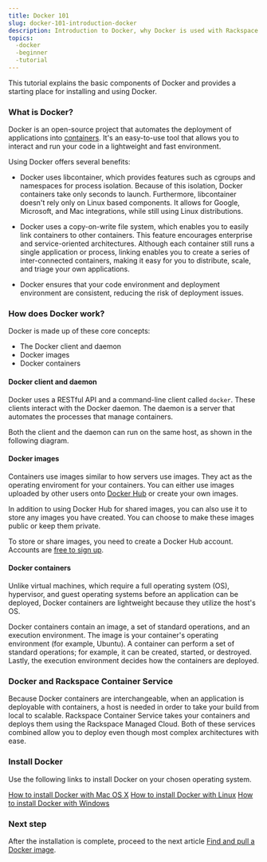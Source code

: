 ```yaml
---
title: Docker 101
slug: docker-101-introduction-docker
description: Introduction to Docker, why Docker is used with Rackspace Container Services, and instructions on how to install and use Docker.
topics:
  -docker
  -beginner
  -tutorial
---
```


This tutorial explains the basic components of Docker and provides a starting place for installing and using Docker.

### What is Docker?

Docker is an open-source project that automates the deployment of applications into [containers](001-containers-101). It's an easy-to-use tool that allows you to interact and run your code in a lightweight and fast environment.

Using Docker offers several benefits:

* Docker uses libcontainer, which provides features such as cgroups and namespaces for process isolation. Because of this isolation, Docker containers take only seconds to launch. Furthermore, libcontainer doesn't rely only on Linux based components. It allows for Google, Microsoft, and Mac integrations, while still using Linux distributions.

* Docker uses a copy-on-write file system, which enables you to easily link containers to other containers. This feature encourages enterprise and service-oriented architectures. Although each container still runs a single application or process, linking enables you to create a series of inter-connected containers, making it easy for you to distribute, scale, and triage your own applications.

* Docker ensures that your code environment and deployment environment are consistent, reducing the risk of deployment issues.

### How does Docker work?

Docker is made up of these core concepts:

* The Docker client and daemon
* Docker images
* Docker containers

#### Docker client and daemon
Docker uses a RESTful API and a command-line client called `docker`. These clients interact with the Docker daemon. The daemon is a server that automates the processes that manage containers.

Both the client and the daemon can run on the same host, as shown in the following diagram.

<!--insert Docker architecture diagram here-->

#### Docker images
Containers use images similar to how servers use images. They act as the operating enviroment for your containers. You can either use images uploaded by other users onto [Docker Hub](https://hub.docker.com/explore/) or create your own images.

In addition to using Docker Hub for shared images, you can also use it to store any images you have created. You can choose to make these images public or keep them private.

To store or share images, you need to create a Docker Hub account. Accounts are [free to sign up](https://hub.docker.com/).

#### Docker containers
Unlike virtual machines, which require a full operating system (OS), hypervisor, and guest operating systems before an application can be deployed, Docker containers are lightweight because they utilize the host's OS.

Docker containers contain an image, a set of standard operations, and an execution environment. The image is your container's operating environment (for example, Ubuntu). A container can perform a set of standard operations; for example, it can be created, started, or destroyed. Lastly, the execution environment decides how the containers are deployed.

<!--diagram explaining Docker containers here-->

### Docker and Rackspace Container Service

Because Docker containers are interchangeable, when an application is deployable with containers, a host is needed in order to take your build from local to scalable. Rackspace Container Service takes your containers and deploys them using the Rackspace Managed Cloud. Both of these services combined allow you to deploy even though most complex architectures with ease.

### Install Docker
Use the following links to install Docker on your chosen operating system.

[How to install Docker with Mac OS X](002-how-to-install-docker-mac)
[How to install Docker with Linux](005-how-to-install-docker-linux)
[How to install Docker with Windows](003-docker-on-windows)

### Next step
After the installation is complete, proceed to the next article [Find and pull a Docker image](docker-101-run-images).
